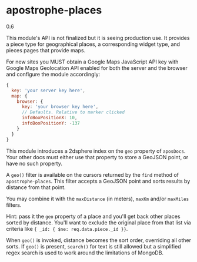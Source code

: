 # apostrophe-places

0.6

This module's API is not finalized but it is seeing production use. It provides a piece type for geographical places,
a corresponding widget type, and pieces pages that provide maps.

For new sites you MUST obtain a Google Maps JavaScript API key with Google Maps Geolocation API enabled for both the server and the browser and configure the module accordingly:

```javascript
{
  key: 'your server key here',
  map: {
    browser: {
      key: 'your browser key here',
      // Defaults. Relative to marker clicked
      infoBoxPositionX: 10,
      infoBoxPositionY: -137
    }
  }
}
```

This module introduces a 2dsphere index on the `geo` property of `aposDocs`. Your other docs must either use that property to store a GeoJSON point, or have no such property.

A `geo()` filter is available on the cursors returned by the `find` method of `apostrophe-places`. This filter accepts a GeoJSON point and sorts results by distance from that point.

You may combine it with the `maxDistance` (in meters), `maxKm` and/or `maxMiles` filters.

Hint: pass it the `geo` property of a place and you'll get back other places sorted by distance. You'll want to exclude the original place from that list via criteria like `{ _id: { $ne: req.data.piece._id }}`.

When `geo()` is invoked, distance becomes the sort order, overriding all other sorts. If `geo()` is present, `search()` for text is still allowed but a simplified regex search is used to work around the limitations of MongoDB.
